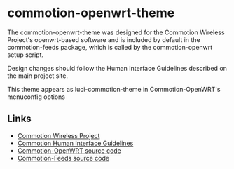 commotion-openwrt-theme
=======================

The commotion-openwrt-theme was designed for the Commotion Wireless Project's openwrt-based software and is included by default in the commotion-feeds package, which is called by the commotion-openwrt setup script.

Design changes should follow the Human Interface Guidelines described on the main project site.

This theme appears as luci-commotion-theme in Commotion-OpenWRT's menuconfig options

## Links

* <a href="http://commotionwireless.net">Commotion Wireless Project</a>
* <a href="https://commotionwireless.net/docs/hig/introduction">Commotion Human Interface Guidelines</a>
* <a href="https://github.com/opentechinstitute/commotion-openwrt">Commotion-OpenWRT source code</a>
* <a href="https://github.com/opentechinstitute/commotion-feeds">Commotion-Feeds source code</a>
